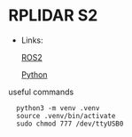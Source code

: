 # RPLIDAR S2

- Links:


    [ROS2](https://github.com/Slamtec/rplidar_ros/blob/ros2/launch/rplidar_s2_launch.py)

    [Python](https://github.com/Hyun-je/pyrplidar)

useful commands
  
      python3 -m venv .venv
      source .venv/bin/activate
      sudo chmod 777 /dev/ttyUSB0
